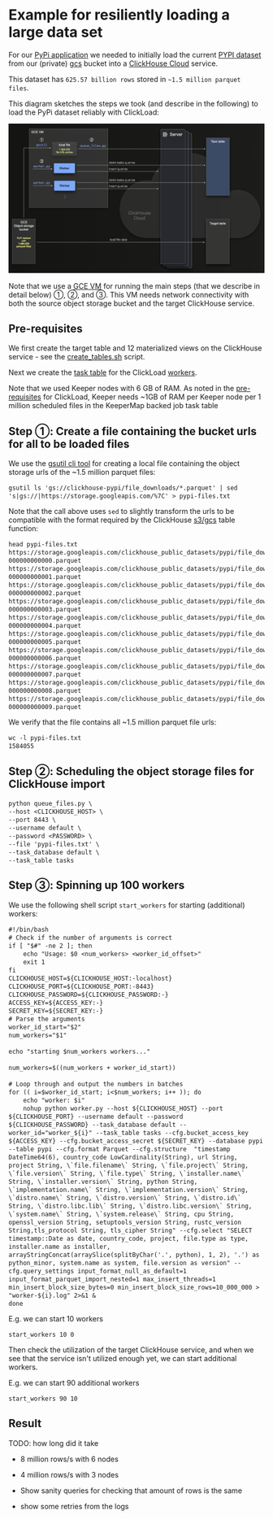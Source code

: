 # Example for resiliently loading a large data set

For our [PyPi application](todo) we needed to initially load the current [PYPI dataset](https://clickhouse.com/blog/clickhouse-vs-snowflake-for-real-time-analytics-benchmarks-cost-analysis#pypi-dataset) from our (private) [gcs](https://cloud.google.com/storage?hl=en) bucket into a [ClickHouse Cloud](https://clickhouse.com/cloud) service.

This dataset has `625.57 billion rows` stored in `~1.5 million parquet files`.


This diagram sketches the steps we took (and describe in the following) to load the PyPi dataset reliably with ClickLoad:


![](pypi_load_architecture.png)

Note that we use a [GCE VM](https://cloud.google.com/compute?hl=en) for running the main steps (that we describe in detail below) ①, ②, and ③. This VM needs network connectivity with both the source object storage bucket and the target ClickHouse service.

## Pre-requisites

We first create the target table and 12 materialized views on the ClickHouse service - see the [create_tables.sh](./create_tables.sh) script.

Next we create the [task table](https://github.com/ClickHouse/examples/tree/main/large_data_loads#table-schemas-for-job-task-table) for the ClickLoad [workers](https://github.com/ClickHouse/examples/blob/main/large_data_loads/src/worker.py). 

Note that we used Keeper nodes with 6 GB of RAM. As noted in the [pre-requisites](https://github.com/ClickHouse/examples/tree/main/large_data_loads#pre-requisites) for ClickLoad, Keeper needs ~1GB of RAM per Keeper node per 1 million scheduled files in the KeeperMap backed job task table

 


## Step ①: Create a file containing the bucket urls for all to be loaded files

We use the [gsutil cli tool](https://cloud.google.com/storage/docs/gsutil) for creating a local file containing the object storage urls of the ~1.5 million parquet files:
```shell
gsutil ls 'gs://clickhouse-pypi/file_downloads/*.parquet' | sed 's|gs://|https://storage.googleapis.com/%7C' > pypi-files.txt
```

Note that the call above uses `sed` to slightly transform the urls to be compatible with the format required by the ClickHouse [s3/gcs](https://clickhouse.com/docs/en/sql-reference/table-functions/s3) table function:

```shell
head pypi-files.txt
https://storage.googleapis.com/clickhouse_public_datasets/pypi/file_downloads/file_downloads-000000000000.parquet
https://storage.googleapis.com/clickhouse_public_datasets/pypi/file_downloads/file_downloads-000000000001.parquet
https://storage.googleapis.com/clickhouse_public_datasets/pypi/file_downloads/file_downloads-000000000002.parquet
https://storage.googleapis.com/clickhouse_public_datasets/pypi/file_downloads/file_downloads-000000000003.parquet
https://storage.googleapis.com/clickhouse_public_datasets/pypi/file_downloads/file_downloads-000000000004.parquet
https://storage.googleapis.com/clickhouse_public_datasets/pypi/file_downloads/file_downloads-000000000005.parquet
https://storage.googleapis.com/clickhouse_public_datasets/pypi/file_downloads/file_downloads-000000000006.parquet
https://storage.googleapis.com/clickhouse_public_datasets/pypi/file_downloads/file_downloads-000000000007.parquet
https://storage.googleapis.com/clickhouse_public_datasets/pypi/file_downloads/file_downloads-000000000008.parquet
https://storage.googleapis.com/clickhouse_public_datasets/pypi/file_downloads/file_downloads-000000000009.parquet
```

We verify that the file contains all ~1.5 million parquet file urls:
```shell
wc -l pypi-files.txt
1584055 
```

## Step ②: Scheduling the object storage files for ClickHouse import

```shell
python queue_files.py \
--host <CLICKHOUSE_HOST> \
--port 8443 \
--username default \
--password <PASSWORD> \
--file 'pypi-files.txt' \
--task_database default \
--task_table tasks
```

## Step ③: Spinning up 100 workers

We use the following shell script `start_workers` for starting (additional) workers:
```shell
#!/bin/bash
# Check if the number of arguments is correct
if [ "$#" -ne 2 ]; then
    echo "Usage: $0 <num_workers> <worker_id_offset>"
    exit 1
fi
CLICKHOUSE_HOST=${CLICKHOUSE_HOST:-localhost}
CLICKHOUSE_PORT=${CLICKHOUSE_PORT:-8443}
CLICKHOUSE_PASSWORD=${CLICKHOUSE_PASSWORD:-}
ACCESS_KEY=${ACCESS_KEY:-}
SECRET_KEY=${SECRET_KEY:-}
# Parse the arguments
worker_id_start="$2"
num_workers="$1"

echo "starting $num_workers workers..."

num_workers=$((num_workers + worker_id_start))

# Loop through and output the numbers in batches
for (( i=$worker_id_start; i<$num_workers; i++ )); do
    echo "worker: $i"
    nohup python worker.py --host ${CLICKHOUSE_HOST} --port ${CLICKHOUSE_PORT} --username default --password ${CLICKHOUSE_PASSWORD} --task_database default --worker_id="worker_${i}" --task_table tasks --cfg.bucket_access_key ${ACCESS_KEY} --cfg.bucket_access_secret ${SECRET_KEY} --database pypi --table pypi --cfg.format Parquet --cfg.structure  "timestamp DateTime64(6), country_code LowCardinality(String), url String, project String, \`file.filename\` String, \`file.project\` String, \`file.version\` String, \`file.type\` String, \`installer.name\` String, \`installer.version\` String, python String, \`implementation.name\` String, \`implementation.version\` String, \`distro.name\` String, \`distro.version\` String, \`distro.id\` String, \`distro.libc.lib\` String, \`distro.libc.version\` String, \`system.name\` String, \`system.release\` String, cpu String, openssl_version String, setuptools_version String, rustc_version String,tls_protocol String, tls_cipher String" --cfg.select "SELECT timestamp::Date as date, country_code, project, file.type as type, installer.name as installer, arrayStringConcat(arraySlice(splitByChar('.', python), 1, 2), '.') as python_minor, system.name as system, file.version as version" --cfg.query_settings input_format_null_as_default=1 input_format_parquet_import_nested=1 max_insert_threads=1 min_insert_block_size_bytes=0 min_insert_block_size_rows=10_000_000 > "worker-${i}.log" 2>&1 &
done
```

E.g. we can start 10 workers
```shell
start_workers 10 0
```

Then check the utilization of the target ClickHouse service, and when we see that the service isn't utilized enough yet, we can start additional workers.

E.g. we can start 90 additional workers
```shell
start_workers 90 10
```

## Result

TODO: how long did it take
- 8 million rows/s with 6 nodes
- 4 million rows/s with 3 nodes

- Show sanity queries for checking that amount of rows is the same

- show some retries from the logs

